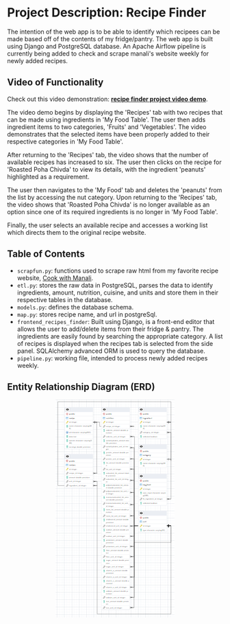 # Project Description: Recipe Finder
The intention of the web app is to be able to identify which recipees can be made based off of the contents of my fridge/pantry.
The web app is built using Django and PostgreSQL database. An Apache Airflow pipeline is currently being added to check and scrape
manali's website weekly for newly added recipes.

## Video of Functionality
Check out this video demonstration: [**recipe finder project video demo**](https://vimeo.com/819945402).

The video demo begins by displaying the 'Recipes' tab with two recipes that can be made using ingredients in 'My Food Table'. The user then adds ingredient items to two categories, 'Fruits' and 'Vegetables'. The video demonstrates that the selected items have been properly added to their respective categories in 'My Food Table'.

After returning to the 'Recipes' tab, the video shows that the number of available recipes has increased to six. The user then clicks on the recipe for 'Roasted Poha Chivda' to view its details, with the ingredient 'peanuts' highlighted as a requirement.

The user then navigates to the 'My Food' tab and deletes the 'peanuts' from the list by accessing the nut category. Upon returning to the 'Recipes' tab, the video shows that 'Roasted Poha Chivda' is no longer available as an option since one of its required ingredients is no longer in 'My Food Table'.

Finally, the user selects an available recipe and accesses a working list which directs them to the original recipe website.

## Table of Contents
- `scrapfun.py`: functions used to scrape raw html from my favorite recipe website, [Cook with Manali](https://www.cookwithmanali.com).
- `etl.py`: stores the raw data in PostgreSQL, parses the data to identify ingredients, amount, nutrition, cuisine, and units and store them in their respective tables in the database. 
- `models.py`: defines the database schema.
- `map.py`: stores recipe name, and url in postgreSql.
- `frontend_recipes_finder`: Built using Django, is a front-end editor that allows the user to add/delete items from their fridge & pantry. The ingredients are easily found by searching the appropriate category. A list of recipes is displayed when the recipes tab is selected from the side panel. SQLAlchemy advanced ORM is used to query the database.
- `pipeline.py`: working file, intended to process newly added recipes weekly.

## Entity Relationship Diagram (ERD)
<p align="center">
  <img src="ERD2.png" alt="ERD Diagram">
</p>

